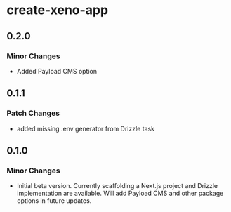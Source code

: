 # create-xeno-app

## 0.2.0

### Minor Changes

- Added Payload CMS option

## 0.1.1

### Patch Changes

- added missing .env generator from Drizzle task

## 0.1.0

### Minor Changes

- Initial beta version. Currently scaffolding a Next.js project and Drizzle implementation are available. Will add Payload CMS and other package options in future updates.
